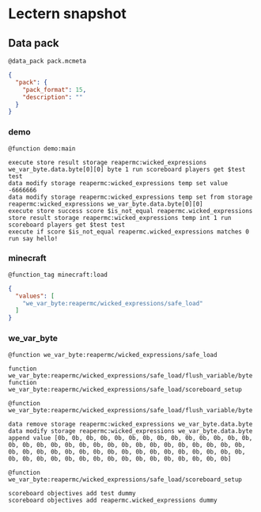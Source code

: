 # Lectern snapshot

## Data pack

`@data_pack pack.mcmeta`

```json
{
  "pack": {
    "pack_format": 15,
    "description": ""
  }
}
```

### demo

`@function demo:main`

```mcfunction
execute store result storage reapermc:wicked_expressions we_var_byte.data.byte[0][0] byte 1 run scoreboard players get $test test
data modify storage reapermc:wicked_expressions temp set value -6666666
data modify storage reapermc:wicked_expressions temp set from storage reapermc:wicked_expressions we_var_byte.data.byte[0][0]
execute store success score $is_not_equal reapermc.wicked_expressions store result storage reapermc:wicked_expressions temp int 1 run scoreboard players get $test test
execute if score $is_not_equal reapermc.wicked_expressions matches 0 run say hello!
```

### minecraft

`@function_tag minecraft:load`

```json
{
  "values": [
    "we_var_byte:reapermc/wicked_expressions/safe_load"
  ]
}
```

### we_var_byte

`@function we_var_byte:reapermc/wicked_expressions/safe_load`

```mcfunction
function we_var_byte:reapermc/wicked_expressions/safe_load/flush_variable/byte
function we_var_byte:reapermc/wicked_expressions/safe_load/scoreboard_setup
```

`@function we_var_byte:reapermc/wicked_expressions/safe_load/flush_variable/byte`

```mcfunction
data remove storage reapermc:wicked_expressions we_var_byte.data.byte
data modify storage reapermc:wicked_expressions we_var_byte.data.byte append value [0b, 0b, 0b, 0b, 0b, 0b, 0b, 0b, 0b, 0b, 0b, 0b, 0b, 0b, 0b, 0b, 0b, 0b, 0b, 0b, 0b, 0b, 0b, 0b, 0b, 0b, 0b, 0b, 0b, 0b, 0b, 0b, 0b, 0b, 0b, 0b, 0b, 0b, 0b, 0b, 0b, 0b, 0b, 0b, 0b, 0b, 0b, 0b, 0b, 0b, 0b, 0b, 0b, 0b, 0b, 0b, 0b, 0b, 0b, 0b, 0b, 0b, 0b, 0b]
```

`@function we_var_byte:reapermc/wicked_expressions/safe_load/scoreboard_setup`

```mcfunction
scoreboard objectives add test dummy
scoreboard objectives add reapermc.wicked_expressions dummy
```
